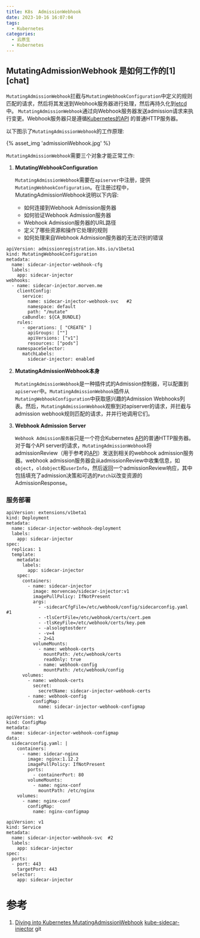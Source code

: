 ```yaml
---
title: K8s  AdmissionWebhook
date: 2023-10-16 16:07:04
tags:
  - Kubernetes
categories: 
  - 云原生
  - Kubernetes  
---
```


<p></p>
<!-- more -->

## MutatingAdmissionWebhook 是如何工作的[1][chat]
`MutatingAdmissionWebhook`拦截与`MutatingWebhookConfiguration`中定义的规则匹配的请求，然后将其发送到Webhook服务器进行处理，然后再持久化到[etcd](https://github.com/coreos/etcd) 中。 `MutatingAdmissionWebhook`通过向Webhook服务器发送admission请求来执行变更。Webhook服务器只是遵循[Kubernetes的API](https://github.com/kubernetes/kubernetes/blob/v1.9.0/pkg/apis/admission/types.go)  的普通HTTP服务器。

以下图示了`MutatingAdmissionWebhook`的工作原理:



{% asset_img 'admissionWebhook.jpg' %}


`MutatingAdmissionWebhook`需要三个对象才能正常工作:

1. **MutatingWebhookConfiguration**

   `MutatingAdmissionWebhook`需要在`apiserver`中注册，提供`MutatingWebhookConfiguration`。在注册过程中，MutatingAdmissionWebhook说明以下内容:

   - 如何连接到Webhook Admission服务器
   - 如何验证Webhook Admission服务器
   - Webhook Admission服务器的URL路径
   - 定义了哪些资源和操作它处理的规则
   - 如何处理来自Webhook Admission服务器的无法识别的错误

```
apiVersion: admissionregistration.k8s.io/v1beta1
kind: MutatingWebhookConfiguration
metadata:
  name: sidecar-injector-webhook-cfg
  labels:
    app: sidecar-injector
webhooks:
  - name: sidecar-injector.morven.me
    clientConfig:
      service:
        name: sidecar-injector-webhook-svc   #2
        namespace: default
        path: "/mutate"
      caBundle: ${CA_BUNDLE}
    rules:
      - operations: [ "CREATE" ]
        apiGroups: [""]
        apiVersions: ["v1"]
        resources: ["pods"]
    namespaceSelector:
      matchLabels:
        sidecar-injector: enabled
```

2. **MutatingAdmissionWebhook本身**

   `MutatingAdmissionWebhook`是一种插件式的Admission控制器，可以配置到`apiserver`中。`MutatingAdmissionWebhook`插件从`MutatingWebhookConfiguration`中获取感兴趣的Admission Webhooks列表。然后，`MutatingAdmissionWebhook`观察到对apiserver的请求，并拦截与admission webhook规则匹配的请求，并并行地调用它们。

3. **Webhook Admission Server**

   `Webhook Admission服务器`只是一个符合Kubernetes [API](https://github.com/kubernetes/kubernetes/blob/v1.9.0/pkg/apis/admission/types.go)的普通HTTP服务器。对于每个API server的请求，`MutatingAdmissionWebhook`将admissionReview（用于参考的[API](https://github.com/kubernetes/kubernetes/blob/v1.9.0/pkg/apis/admission/types.go)）发送到相关的webhook admission服务器。webhook admission服务器会从admissionReview中收集信息，如`object`，`oldobject`和`userInfo`，然后返回一个admissionReview响应，其中包括填充了admission决策和可选的`Patch`以改变资源的AdmissionResponse。


### 服务部署
```
apiVersion: extensions/v1beta1
kind: Deployment
metadata:
  name: sidecar-injector-webhook-deployment
  labels:
    app: sidecar-injector
spec:
  replicas: 1
  template:
    metadata:
      labels:
        app: sidecar-injector
    spec:
      containers:
        - name: sidecar-injector
          image: morvencao/sidecar-injector:v1
          imagePullPolicy: IfNotPresent
          args:
            - -sidecarCfgFile=/etc/webhook/config/sidecarconfig.yaml  #1
            - -tlsCertFile=/etc/webhook/certs/cert.pem
            - -tlsKeyFile=/etc/webhook/certs/key.pem
            - -alsologtostderr
            - -v=4
            - 2>&1
          volumeMounts:
            - name: webhook-certs
              mountPath: /etc/webhook/certs
              readOnly: true
            - name: webhook-config
              mountPath: /etc/webhook/config
      volumes:
        - name: webhook-certs
          secret:
            secretName: sidecar-injector-webhook-certs
        - name: webhook-config
          configMap:
            name: sidecar-injector-webhook-configmap
```

```  #1
apiVersion: v1
kind: ConfigMap
metadata:
  name: sidecar-injector-webhook-configmap
data:
  sidecarconfig.yaml: |
    containers:
      - name: sidecar-nginx
        image: nginx:1.12.2
        imagePullPolicy: IfNotPresent
        ports:
          - containerPort: 80
        volumeMounts:
          - name: nginx-conf
            mountPath: /etc/nginx
    volumes:
      - name: nginx-conf
        configMap:
          name: nginx-configmap
```

```
apiVersion: v1
kind: Service
metadata:
  name: sidecar-injector-webhook-svc  #2
  labels:
    app: sidecar-injector
spec:
  ports:
  - port: 443
    targetPort: 443
  selector:
    app: sidecar-injector
```
# 参考

1. [Diving into Kubernetes MutatingAdmissionWebhook](https://medium.com/ibm-cloud/diving-into-kubernetes-mutatingadmissionwebhook-6ef3c5695f74)
[kube-sidecar-injector](https://github.com/www6v/kube-sidecar-injector)  git
